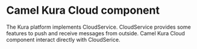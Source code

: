# Camel Kura Cloud component

The Kura platform implements CloudService. CloudService provides some features to push and receive messages from outside. Camel Kura Cloud component interact directly with CloudSerice.